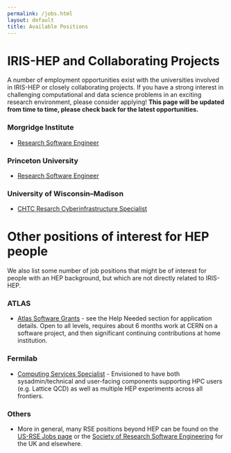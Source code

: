 ```yaml
---
permalink: /jobs.html
layout: default
title: Available Positions
---
```


# IRIS-HEP and Collaborating Projects

A number of employment opportunities exist with the universities involved in IRIS-HEP or closely collaborating projects. If you have a strong interest in challenging computational and data science problems in an exciting research environment, please consider applying! **This page will be updated from time to time, please check back for the latest opportunities.**

### Morgridge Institute
  * [Research Software Engineer](https://morgridge.org/job-posting/research-software-engineer/)

### Princeton University
  * [Research Software Engineer](https://main-princeton.icims.com/jobs/16019/research-software-engineer-ii/job?mode=view&mobile=false&width=696&height=500&bga=true&needsRedirect=false&jan1offset=-300&jun1offset=-240)

### University of Wisconsin–Madison
  * [CHTC Resarch Cyberinfrastructure Specialist](https://jobs.hr.wisc.edu/en-us/job/516945/chtc-research-cyberinfrastructure-specialist-1)

# Other positions of interest for HEP people

We also list some number of job positions that might be of interest for people
with an HEP background, but which are not directly related to IRIS-HEP.

### ATLAS

  * [Atlas Software Grants](https://twiki.cern.ch/twiki/bin/viewauth/AtlasComputing/AtlasComputing) - see the Help Needed section for application details.  Open to all levels, requires about 6 months work at CERN on a software project, and then significant continuing contributions at home institution.

### Fermilab

  * [Computing Services Specialist](https://fermilab.wd5.myworkdayjobs.com/en-US/FermilabCareers/details/Computing--Services-Specialist-I_R_005963) - Envisioned to have both sysadmin/technical and user-facing components supporting HPC users (e.g. Lattice QCD) as well as multiple HEP experiments across all frontiers.

### Others

  * More in general, many RSE positions beyond HEP can be found on the [US-RSE Jobs page](https://us-rse.org/jobs/) or the [Society of Research Software Engineering](https://society-rse.org/careers/vacancies/) for the UK and elsewhere.

